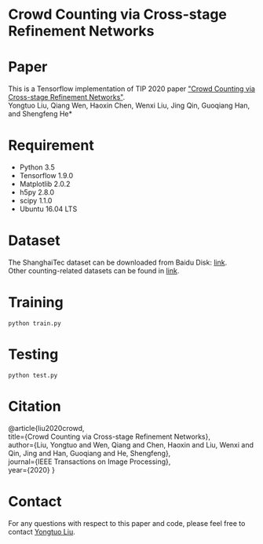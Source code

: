 # Crowd Counting via Cross-stage Refinement Networks
# Paper
This is a Tensorflow implementation of TIP 2020 paper ["Crowd Counting via Cross-stage Refinement Networks"](https://ieeexplore.ieee.org/document/9096602).  
Yongtuo Liu, Qiang Wen, Haoxin Chen, Wenxi Liu, Jing Qin, Guoqiang Han, and Shengfeng He*
# Requirement
* Python 3.5  
* Tensorflow 1.9.0  
* Matplotlib 2.0.2  
* h5py 2.8.0  
* scipy 1.1.0  
* Ubuntu 16.04 LTS  
# Dataset
The ShanghaiTec dataset can be downloaded from Baidu Disk: [link](https://pan.baidu.com/s/1nuAYslz).  
Other counting-related datasets can be found in [link](https://github.com/gjy3035/Awesome-Crowd-Counting/blob/master/src/Datasets.md).  
# Training
```
python train.py
```
# Testing
```
python test.py
```
# Citation
@article{liu2020crowd,  
  title={Crowd Counting via Cross-stage Refinement Networks},  
  author={Liu, Yongtuo and Wen, Qiang and Chen, Haoxin and Liu, Wenxi and Qin, Jing and Han, Guoqiang and He, Shengfeng},  
  journal={IEEE Transactions on Image Processing},  
  year={2020}
}
# Contact
For any questions with respect to this paper and code, please feel free to contact [Yongtuo Liu](mailto:csmanlyt@mail.scut.edu.cn).
